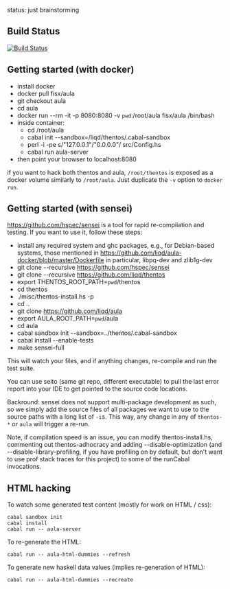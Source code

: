 status: just brainstorming

## Build Status

[![Build Status](https://travis-ci.org/liqd/aula.svg?branch=master)](https://travis-ci.org/liqd/aula)


## Getting started (with docker)

- install docker
- docker pull fisx/aula
- git checkout aula
- cd aula
- docker run --rm -it -p 8080:8080 -v `pwd`:/root/aula fisx/aula /bin/bash
- inside container:
    - cd /root/aula
    - cabal init --sandbox=/liqd/thentos/.cabal-sandbox
    - perl -i -pe s/"127.0.0.1"/"0.0.0.0"/ src/Config.hs
    - cabal run aula-server
- then point your browser to localhost:8080

if you want to hack both thentos and aula, `/root/thentos` is exposed
as a docker volume similarly to `/root/aula`.  Just duplicate the `-v`
option to `docker run`.


## Getting started (with sensei)

https://github.com/hspec/sensei is a tool for rapid re-compilation and
testing.  If you want to use it, follow these steps:

- install any required system and ghc packages, e.g., for Debian-based
  systems, those mentioned in
  https://github.com/liqd/aula-docker/blob/master/Dockerfile
  in particular, libpq-dev and zlib1g-dev
- git clone --recursive https://github.com/hspec/sensei
- git clone --recursive https://github.com/liqd/thentos
- export THENTOS_ROOT_PATH=`pwd`/thentos
- cd thentos
- ./misc/thentos-install.hs -p
- cd ..
- git clone https://github.com/liqd/aula
- export AULA_ROOT_PATH=`pwd`/aula
- cd aula
- cabal sandbox init --sandbox=../thentos/.cabal-sandbox
- cabal install --enable-tests
- make sensei-full

This will watch your files, and if anything changes, re-compile and
run the test suite.

You can use seito (same git repo, different executable) to pull the
last error report into your IDE to get pointed to the source code
locations.

Backround: sensei does not support multi-package development as such,
so we simply add the source files of all packages we want to use to
the source paths with a long list of `-i`s.  This way, any change in
any of `thentos-*` or `aula` will trigger a re-run.

Note, if compilation speed is an issue, you can modify thentos-install.hs,
commenting out thentos-adhocracy and adding --disable-optimization
(and --disable-library-profiling, if you have profiling on by default,
but don't want to use prof stack traces for this project)
to some of the runCabal invocations.


## HTML hacking

To watch some generated test content (mostly for work on HTML / css):

```shell
cabal sandbox init
cabal install
cabal run -- aula-server
```

To re-generate the HTML:

```shell
cabal run -- aula-html-dummies --refresh
```

To generate new haskell data values (implies re-generation of HTML):

```shell
cabal run -- aula-html-dummies --recreate
```
